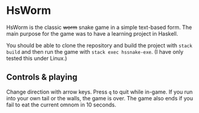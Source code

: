 # HsWorm

HsWorm is the classic ~~worm~~ snake game in a simple text-based form.
The main purpose for the game was to have a learning project in Haskell.

You should be able to clone the repository and build the project
with ```stack build``` and then run the game with  ```stack exec hssnake-exe```.
(I have only tested this under Linux.)


## Controls & playing 
Change direction with arrow keys. Press `q` to quit while in-game.
If you run into your own tail or the walls, the game is over.
The game also ends if you fail to eat the current omnom in 10 seconds.

